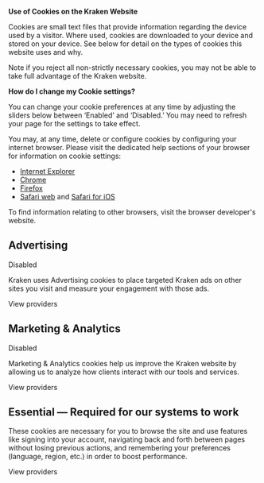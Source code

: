 **Use of Cookies on the Kraken Website** 

Cookies are small text files that provide information regarding the device used by a visitor. Where used, cookies are downloaded to your device and stored on your device. See below for detail on the types of cookies this website uses and why. 

Note if you reject all non-strictly necessary cookies, you may not be able to take full advantage of the Kraken website.

**How do I change my Cookie settings?** 

You can change your cookie preferences at any time by adjusting the sliders below between ‘Enabled’ and ‘Disabled.’ You may need to refresh your page for the settings to take effect. 

You may, at any time, delete or configure cookies by configuring your internet browser. Please visit the dedicated help sections of your browser for information on cookie settings:

* [Internet Explorer](https://support.microsoft.com/help/17442/windows-internet-explorer-delete-manage-cookies)
* [Chrome](https://support.google.com/chrome/answer/95647)
* [Firefox](https://support.mozilla.com/kb/cookies-information-websites-store-on-your-computer)
* [Safari web](https://support.apple.com/guide/safari/sfri11471/mac) and [Safari for iOS](https://support.apple.com/HT201265)

To find information relating to other browsers, visit the browser developer's website.

**Advertising**
---------------

Disabled

Kraken uses Advertising cookies to place targeted Kraken ads on other sites you visit and measure your engagement with those ads.

View providers

**Marketing & Analytics**
-------------------------

Disabled

Marketing & Analytics cookies help us improve the Kraken website by allowing us to analyze how clients interact with our tools and services.

View providers

**Essential** — Required for our systems to work
------------------------------------------------

These cookies are necessary for you to browse the site and use features like signing into your account, navigating back and forth between pages without losing previous actions, and remembering your preferences (language, region, etc.) in order to boost performance.

View providers